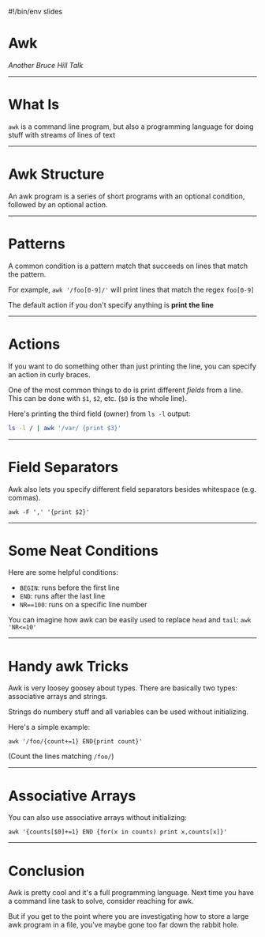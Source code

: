 #!/bin/env slides

# Awk

_Another Bruce Hill Talk_

---

# What Is

`awk` is a command line program,
but also a programming language
for doing stuff with streams of lines of text

---
 
# Awk Structure

An awk program is a series of short programs
with an optional condition, followed by an 
optional action.

---

# Patterns

A common condition is a pattern match that
succeeds on lines that match the pattern.

For example, `awk '/foo[0-9]/'` will print lines
that match the regex `foo[0-9]`

The default action if you don't specify anything
is **print the line**

---

# Actions

If you want to do something other than just printing the
line, you can specify an action in curly braces.

One of the most common things to do is print different
_fields_ from a line. This can be done with `$1`, `$2`, etc.
(`$0` is the whole line).

Here's printing the third field (owner) from `ls -l` output:

```bash
ls -l / | awk '/var/ {print $3}'
```

---

# Field Separators

Awk also lets you specify different field separators besides
whitespace (e.g. commas).

```
awk -F ',' '{print $2}'
```

---

# Some Neat Conditions

Here are some helpful conditions:

- `BEGIN`: runs before the first line
- `END`: runs after the last line
- `NR==100`: runs on a specific line number 

You can imagine how awk can be easily used to replace `head`
and `tail`: `awk 'NR<=10'`

---

# Handy awk Tricks

Awk is very loosey goosey about types.
There are basically two types: associative arrays and
strings.

Strings do numbery stuff and all variables can be used
without initializing.

Here's a simple example:

```
awk '/foo/{count+=1} END{print count}'
```

(Count the lines matching `/foo/`)

---

# Associative Arrays

You can also use associative arrays without initializing:

```
awk '{counts[$0]+=1} END {for(x in counts) print x,counts[x]}'
```

---

# Conclusion

Awk is pretty cool and it's a full programming language.
Next time you have a command line task to solve, consider
reaching for awk.

But if you get to the point where you are investigating
how to store a large awk program in a file, you've maybe
gone too far down the rabbit hole.
